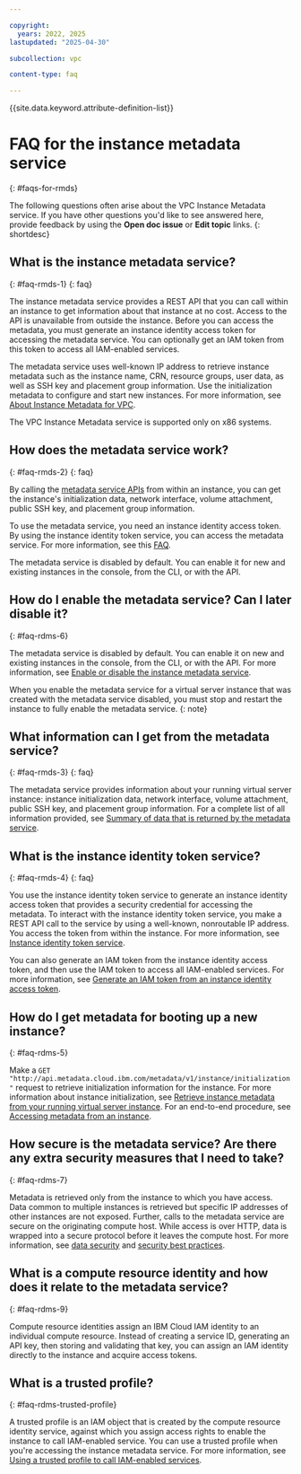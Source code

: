 ```yaml
---

copyright:
  years: 2022, 2025
lastupdated: "2025-04-30"

subcollection: vpc

content-type: faq

---
```


{{site.data.keyword.attribute-definition-list}}

# FAQ for the instance metadata service
{: #faqs-for-rmds}

The following questions often arise about the VPC Instance Metadata service. If you have other questions you'd like to see answered here, provide feedback by using the **Open doc issue** or **Edit topic** links.
{: shortdesc}

## What is the instance metadata service?
{: #faq-rmds-1}
{: faq}

The instance metadata service provides a REST API that you can call within an instance to get information about that instance at no cost. Access to the API is unavailable from outside the instance. Before you can access the metadata, you must generate an instance identity access token for accessing the metadata service. You can optionally get an IAM token from this token to access all IAM-enabled services.

The metadata service uses well-known IP address to retrieve instance metadata such as the instance name, CRN, resource groups, user data, as well as SSH key and placement group information. Use the initialization metadata to configure and start new instances. For more information, see [About Instance Metadata for VPC](/docs/vpc?topic=vpc-imd-about).

The VPC Instance Metadata service is supported only on x86 systems.

## How does the metadata service work?
{: #faq-rmds-2}
{: faq}

By calling the [metadata service APIs](/apidocs/vpc-metadata-beta) from within an instance, you can get the instance's initialization data, network interface, volume attachment, public SSH key, and placement group information.

To use the metadata service, you need an instance identity access token. By using the instance identity token service, you can access the metadata service. For more information, see this [FAQ](#faq-rmds-4).

The metadata service is disabled by default. You can enable it for new and existing instances in the console, from the CLI, or with the API.

## How do I enable the metadata service? Can I later disable it?
{: #faq-rdms-6}

The metadata service is disabled by default. You can enable it on new and existing instances in the console, from the CLI, or with the API. For more information, see [Enable or disable the instance metadata service](/docs/vpc?topic=vpc-imd-configure-service&interface=cli#imd-metadata-service-enable).

When you enable the metadata service for a virtual server instance that was created with the metadata service disabled, you must stop and restart the instance to fully enable the metadata service.
{: note}

## What information can I get from the metadata service?
{: #faq-rmds-3}
{: faq}

The metadata service provides information about your running virtual server instance: instance initialization data, network interface, volume attachment, public SSH key, and placement group information. For a complete list of all information provided, see [Summary of data that is returned by the metadata service](/docs/vpc?topic=vpc-imd-metadata-summary).

## What is the instance identity token service?
{: #faq-rmds-4}
{: faq}

You use the instance identity token service to generate an instance identity access token that provides a security credential for accessing the metadata. To interact with the instance identity token service, you make a REST API call to the service by using a well-known, nonroutable IP address. You access the token from within the instance. For more information, see [Instance identity token service](/docs/vpc?topic=vpc-imd-about#imd-vpc-access-token).

You can also generate an IAM token from the instance identity access token, and then use the IAM token to access all IAM-enabled services. For more information, see [Generate an IAM token from an instance identity access token](/docs/vpc?topic=vpc-imd-configure-service&interface=cli#imd-token-exchange).

## How do I get metadata for booting up a new instance?
{: #faq-rdms-5}

Make a `GET "http://api.metadata.cloud.ibm.com/metadata/v1/instance/initialization"` request to retrieve initialization information for the instance. For more information about instance initialization, see [Retrieve instance metadata from your running virtual server instance](/docs/vpc?topic=vpc-imd-get-metadata#imd-retrieve-instance-data). For an end-to-end procedure, see [Accessing metadata from an instance](/docs/vpc?topic=vpc-imd-access-instance-metadata).

## How secure is the metadata service? Are there any extra security measures that I need to take?
{: #faq-rdms-7}

Metadata is retrieved only from the instance to which you have access. Data common to multiple instances is retrieved but specific IP addresses of other instances are not exposed. Further, calls to the metadata service are secure on the originating compute host. While access is over HTTP, data is wrapped into a secure protocol before it leaves the compute host. For more information, see [data security](/docs/vpc?topic=vpc-imd-about#imd-security) and [security best practices](/docs/vpc?topic=vpc-imd-security-best-practices).

## What is a compute resource identity and how does it relate to the metadata service?
{: #faq-rdms-9}

Compute resource identities assign an IBM Cloud IAM identity to an individual compute resource. Instead of creating a service ID, generating an API key, then storing and validating that key, you can assign an IAM identity directly to the instance and acquire access tokens.

## What is a trusted profile?
{: #faq-rdms-trusted-profile}

A trusted profile is an IAM object that is created by the compute resource identity service, against which you assign access rights to enable the instance to call IAM-enabled service. You can use a trusted profile when you're accessing the instance metadata service. For more information, see [Using a trusted profile to call IAM-enabled services](/docs/vpc?topic=vpc-imd-trusted-profile-metadata).
